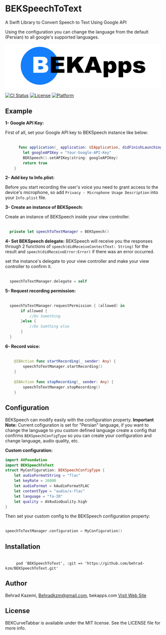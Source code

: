 # BEKSpeechToText
A Swift Library to Convert Speech to Text Using Google API

Using the configuration you can change the language from the default (Persian) to all google's supported languages.

<img src="https://github.com/behrad-kzm/BEKDesing/blob/master/Images/BEKHeader.png">

[![CI Status](http://img.shields.io/travis/popwarsweet/JellySlider.svg?style=flat)](https://travis-ci.org/popwarsweet/JellySlider)
[![License](https://img.shields.io/cocoapods/l/JellySlider.svg?style=flat)](http://cocoapods.org/pods/JellySlider)
[![Platform](https://img.shields.io/cocoapods/p/JellySlider.svg?style=flat)](http://cocoapods.org/pods/JellySlider)

## Example

__1- Google API Key:__

First of all, set your Google API key to BEKSpeech instance like below:

```swift

      func application(_ application: UIApplication, didFinishLaunchingWithOptions launchOptions: [UIApplication.LaunchOptionsKey: Any]?) -> Bool {
        let googleAPIKey = "Your-Google-API-Key"
        BEKSpeech().setAPIKey(string: googleAPIKey)
        return true
    }

```
__2- Add key to Info.plist:__

Before you start recording the user's voice you need to grant access to the device's microphone, so add ``` Privacy - Microphone Usage Description ```  into your ``` Info.plist ```  file.

__3- Create an instance of BEKSpeech:__

Create an instance of BEKSpeech inside your view controller.

```swift

  private let speechToTextManager = BEKSpeech()

```

__4- Set BEKSpeech delegate:__
BEKSpeech will receive you the responses through 2 functions of ``` speech(didReceiveContectText: String) ``` for the result and ``` speech(didReceiveError:Error) ``` if there was an error occurred.

set the instance's delegate to your view controller and make your view controller to confirm it.

```swift

  speechToTextManager.delegate = self

```

__5- Request recording permission:__


```swift

  speechToTextManager.requestPermission { (allowed) in
       if allowed {
           //Do Something
       }else {
           //Do Somthing else
       }
  }

```

__6- Record voice:__

```swift

    @IBAction func startRecording(_ sender: Any) {
        speechToTextManager.startRecording()
    }
    
    @IBAction func stopRecording(_ sender: Any) {
        speechToTextManager.stopRecording()
    }

```

## Configuration
BEKSpeech can modify easily with the configuration property.
__Important Note:__
Current cofiguration is set for "Persian" language, if you want to change the language to you custom defined language create a config that confirms  ``` BEKSpeechConfigType ``` so you can create your configuration and change language, audio quality, etc.

__Custom configuration:__

```swift
import AVFoundation
import BEKSpeechToText
struct MyConfiguration: BEKSpeechConfigType {
    let audioFormatString = "flac"
    let keyRate = 16000
    let audioFormat = kAudioFormatFLAC
    let contentType = "audio/x-flac"
    let language = "fa-IR"
    let quality = AVAudioQuality.high
}

```

Then set your custom config to the BEKSpeech configuration property:

```swift

speechToTextManager.configuration = MyConfiguration()

```

## Installation
```

     pod 'BEKSpeechToText', :git => 'https://github.com/behrad-kzm/BEKSpeechToText.git'

```


## Author
Behrad Kazemi, Behradkzm@gmail.com, bekapps.com
<a href="https://bekapps.com"> Visit Web Site </a>
## License

BEKCurveTabbar is available under the MIT license. See the LICENSE file for more info.
